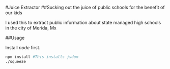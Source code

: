 #Juice Extractor
##Sucking out the juice of public schools for the benefit of our kids


I used this to extract public information about state managed high schools in the city of Merida, Mx

##Usage

Install *node* first.

```bash
npm install #This installs jsdom
./squeeze
```

